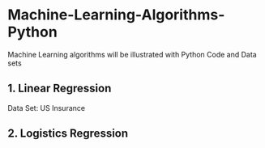 # Machine-Learning-Algorithms-Python

Machine Learning algorithms will be illustrated with Python Code and Data sets

## 1. Linear Regression

Data Set: US Insurance

## 2. Logistics Regression

